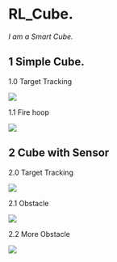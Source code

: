 # RL_Cube. 

*I am a Smart Cube.*

## 1 Simple Cube.

1.0 Target Tracking
 
![](https://i.imgur.com/KxiuFLf.gif)

1.1 Fire hoop

![](https://i.imgur.com/ZOsFPMW.gif)

## 2 Cube with Sensor

2.0 Target Tracking

![](https://i.imgur.com/IcjkpO2.gif)

2.1 Obstacle

![](https://i.imgur.com/Kz1Rt66.gif)

2.2 More Obstacle

![](https://i.imgur.com/GPnr8j6.gif)
